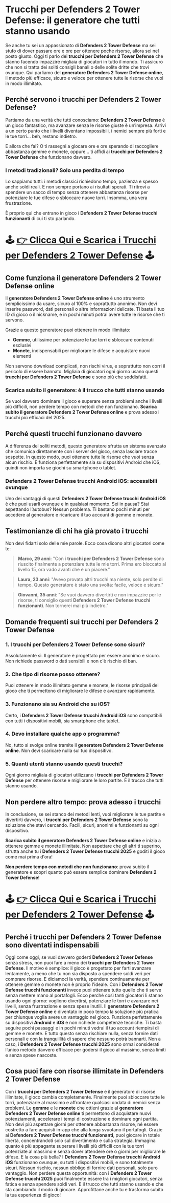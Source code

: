 <h1>Trucchi per Defenders 2 Tower Defense: il generatore che tutti stanno usando</h1>

<p>Se anche tu sei un appassionato di <strong>Defenders 2 Tower Defense</strong> ma sei stufo di dover passare ore e ore per ottenere poche risorse, allora sei nel posto giusto. Oggi ti parlo dei <strong>trucchi per Defenders 2 Tower Defense</strong> che stanno facendo impazzire migliaia di giocatori in tutto il mondo. Ti assicuro che non si tratta dei soliti consigli banali o delle solite dritte che trovi ovunque. Qui parliamo del <strong>generatore Defenders 2 Tower Defense online</strong>, il metodo più efficace, sicuro e veloce per ottenere tutte le risorse che vuoi in modo illimitato.</p>

<h2>Perché servono i trucchi per Defenders 2 Tower Defense?</h2>

<p>Partiamo da una verità che tutti conosciamo: <strong>Defenders 2 Tower Defense</strong> è un gioco fantastico, ma avanzare senza le risorse giuste è un’impresa. Arrivi a un certo punto che i livelli diventano impossibili, i nemici sempre più forti e le tue torri… beh, restano indietro.</p>

<p>E allora che fai? O ti rassegni a giocare ore e ore sperando di raccogliere abbastanza gemme e monete, oppure… ti affidi ai <strong>trucchi per Defenders 2 Tower Defense</strong> che funzionano davvero.</p>

<h3>I metodi tradizionali? Solo una perdita di tempo</h3>

<p>Lo sappiamo tutti: i metodi classici richiedono tempo, pazienza e spesso anche soldi reali. E non sempre portano ai risultati sperati. Ti ritrovi a spendere un sacco di tempo senza ottenere abbastanza risorse per potenziare le tue difese o sbloccare nuove torri. Insomma, una vera frustrazione.</p>

<p>È proprio qui che entrano in gioco i <strong>Defenders 2 Tower Defense trucchi funzionanti</strong> di cui ti sto parlando.</p>

# 🕹️ **[👉 Clicca Qui e Scarica i Trucchi per Defenders 2 Tower Defense](https://tinyurl.com/ilplayertop)** 🕹️

<h2>Come funziona il generatore Defenders 2 Tower Defense online</h2>

<p>Il <strong>generatore Defenders 2 Tower Defense online</strong> è uno strumento semplicissimo da usare, sicuro al 100% e soprattutto anonimo. Non devi inserire password, dati personali o altre informazioni delicate. Ti basta il tuo ID di gioco o il nickname, e in pochi minuti potrai avere tutte le risorse che ti servono.</p>

<p>Grazie a questo generatore puoi ottenere in modo illimitato:</p>

<ul>
    <li><strong>Gemme</strong>, utilissime per potenziare le tue torri e sbloccare contenuti esclusivi</li>
    <li><strong>Monete</strong>, indispensabili per migliorare le difese e acquistare nuovi elementi</li>
</ul>

<p>Non servono download complicati, non rischi virus, e soprattutto non corri il pericolo di essere bannato. Migliaia di giocatori ogni giorno usano questi <strong>trucchi per Defenders 2 Tower Defense</strong> e sono più che soddisfatti.</p>

<h3>Scarica subito il generatore: è il trucco che tutti stanno usando</h3>

<p>Se vuoi davvero dominare il gioco e superare senza problemi anche i livelli più difficili, non perdere tempo con metodi che non funzionano. <strong>Scarica subito il generatore Defenders 2 Tower Defense online</strong> e prova adesso i trucchi più efficaci del 2025.</p>

<h2>Perché questi trucchi funzionano davvero</h2>

<p>A differenza dei soliti metodi, questo generatore sfrutta un sistema avanzato che comunica direttamente con i server del gioco, senza lasciare tracce sospette. In questo modo, puoi ottenere tutte le risorse che vuoi senza alcun rischio. E funziona perfettamente sia su dispositivi Android che iOS, quindi non importa se giochi su smartphone o tablet.</p>

<h3>Defenders 2 Tower Defense trucchi Android iOS: accessibili ovunque</h3>

<p>Uno dei vantaggi di questi <strong>Defenders 2 Tower Defense trucchi Android iOS</strong> è che puoi usarli ovunque e in qualsiasi momento. Sei in pausa? Stai aspettando l’autobus? Nessun problema. Ti bastano pochi minuti per accedere al generatore e ricaricare il tuo account di gemme e monete.</p>

<h2>Testimonianze di chi ha già provato i trucchi</h2>

<p>Non devi fidarti solo delle mie parole. Ecco cosa dicono altri giocatori come te:</p>

<blockquote>
    <p><strong>Marco, 29 anni</strong>: "Con i <strong>trucchi per Defenders 2 Tower Defense</strong> sono riuscito finalmente a potenziare tutte le mie torri. Prima ero bloccato al livello 15, ora vado avanti che è un piacere."</p>
</blockquote>

<blockquote>
    <p><strong>Laura, 23 anni</strong>: "Avevo provato altri trucchi ma niente, solo perdite di tempo. Questo generatore è stato una svolta: facile, veloce e sicuro."</p>
</blockquote>

<blockquote>
    <p><strong>Giovanni, 35 anni</strong>: "Se vuoi davvero divertirti e non impazzire per le risorse, ti consiglio questi <strong>Defenders 2 Tower Defense trucchi funzionanti</strong>. Non tornerei mai più indietro."</p>
</blockquote>

<h2>Domande frequenti sui trucchi per Defenders 2 Tower Defense</h2>

<h3>1. I trucchi per Defenders 2 Tower Defense sono sicuri?</h3>
<p>Assolutamente sì. Il generatore è progettato per essere anonimo e sicuro. Non richiede password o dati sensibili e non c'è rischio di ban.</p>

<h3>2. Che tipo di risorse posso ottenere?</h3>
<p>Puoi ottenere in modo illimitato gemme e monete, le risorse principali del gioco che ti permettono di migliorare le difese e avanzare rapidamente.</p>

<h3>3. Funzionano sia su Android che su iOS?</h3>
<p>Certo, i <strong>Defenders 2 Tower Defense trucchi Android iOS</strong> sono compatibili con tutti i dispositivi mobili, sia smartphone che tablet.</p>

<h3>4. Devo installare qualche app o programma?</h3>
<p>No, tutto si svolge online tramite il <strong>generatore Defenders 2 Tower Defense online</strong>. Non devi scaricare nulla sul tuo dispositivo.</p>

<h3>5. Quanti utenti stanno usando questi trucchi?</h3>
<p>Ogni giorno migliaia di giocatori utilizzano i <strong>trucchi per Defenders 2 Tower Defense</strong> per ottenere risorse e migliorare le loro partite. È il trucco che tutti stanno usando.</p>

<h2>Non perdere altro tempo: prova adesso i trucchi</h2>

<p>In conclusione, se sei stanco dei metodi lenti, vuoi migliorare le tue partite e divertirti davvero, i <strong>trucchi per Defenders 2 Tower Defense</strong> sono la soluzione che stavi cercando. Facili, sicuri, anonimi e funzionanti su ogni dispositivo.</p>

<p><strong>Scarica subito il generatore Defenders 2 Tower Defense online</strong> e inizia a ottenere gemme e monete illimitate. Non aspettare che gli altri ti superino, sfrutta anche tu i <strong>Defenders 2 Tower Defense trucchi 2025</strong> e goditi il gioco come mai prima d'ora!</p>

<p><strong>Non perdere tempo con metodi che non funzionano</strong>: prova subito il generatore e scopri quanto può essere semplice dominare <strong>Defenders 2 Tower Defense</strong>!</p>

# 🕹️ **[👉 Clicca Qui e Scarica i Trucchi per Defenders 2 Tower Defense](https://tinyurl.com/ilplayertop)** 🕹️

<h2>Perché i trucchi per Defenders 2 Tower Defense sono diventati indispensabili</h2>

<p>Oggi come oggi, se vuoi davvero goderti <strong>Defenders 2 Tower Defense</strong> senza stress, non puoi fare a meno dei <strong>trucchi per Defenders 2 Tower Defense</strong>. Il motivo è semplice: il gioco è progettato per farti avanzare lentamente, a meno che tu non sia disposto a spendere soldi veri per comprare risorse. E diciamoci la verità, spendere continuamente per ottenere gemme o monete non è proprio l'ideale. Con i <strong>Defenders 2 Tower Defense trucchi funzionanti</strong> invece puoi ottenere tutto quello che ti serve senza mettere mano al portafogli. Ecco perché così tanti giocatori li stanno usando ogni giorno: vogliono divertirsi, potenziare le torri e avanzare nei livelli, senza frustrazione e senza spese inutili. Il <strong>generatore Defenders 2 Tower Defense online</strong> è diventato in poco tempo la soluzione più pratica per chiunque voglia avere un vantaggio nel gioco. Funziona perfettamente su dispositivi <strong>Android</strong> e <strong>iOS</strong> e non richiede competenze tecniche. Ti basta seguire pochi passaggi e in pochi minuti vedrai il tuo account riempirsi di gemme e monete. E tutto questo senza rischiare nulla, senza fornire dati personali e con la tranquillità di sapere che nessuno potrà bannarti. Non a caso, i <strong>Defenders 2 Tower Defense trucchi 2025</strong> sono ormai considerati l’unico metodo davvero efficace per godersi il gioco al massimo, senza limiti e senza spese nascoste.</p>

<h2>Cosa puoi fare con risorse illimitate in Defenders 2 Tower Defense</h2>

<p>Con i <strong>trucchi per Defenders 2 Tower Defense</strong> e il generatore di risorse illimitate, il gioco cambia completamente. Finalmente puoi sbloccare tutte le torri, potenziarle al massimo e affrontare qualsiasi ondata di nemici senza problemi. Le <strong>gemme</strong> e le <strong>monete</strong> che ottieni grazie al <strong>generatore Defenders 2 Tower Defense online</strong> ti permettono di acquistare nuovi potenziamenti, accelerare i tempi di costruzione e dominare ogni partita. Non devi più aspettare giorni per ottenere abbastanza risorse, né essere costretto a fare acquisti in-app che alla lunga svuotano il portafogli. Grazie ai <strong>Defenders 2 Tower Defense trucchi funzionanti</strong>, puoi giocare in totale libertà, concentrandoti solo sul divertimento e sulla strategia. Immagina quanto è più appagante superare i livelli più difficili con le tue torri potenziate al massimo e senza dover attendere ore o giorni per migliorare le difese. E la cosa più bella? I <strong>Defenders 2 Tower Defense trucchi Android iOS</strong> funzionano ovunque, su tutti i dispositivi mobili, e sono totalmente sicuri. Nessun rischio, nessun obbligo di fornire dati personali, solo puro vantaggio. Non perdere questa opportunità: con i <strong>Defenders 2 Tower Defense trucchi 2025</strong> puoi finalmente essere tra i migliori giocatori, senza fatica e senza spendere soldi veri. È il trucco che tutti stanno usando e che sta cambiando il modo di giocare. Approfittane anche tu e trasforma subito la tua esperienza di gioco!</p>
